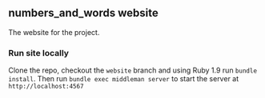## numbers_and_words website
The website for the project.

### Run site locally

Clone the repo, checkout the `website` branch and using Ruby 1.9 run `bundle install`.
Then run `bundle exec middleman server` to start the server at `http://localhost:4567`
